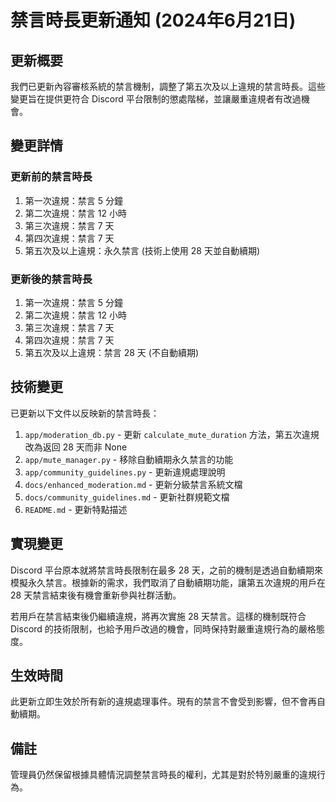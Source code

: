 # 禁言時長更新通知 (2024年6月21日)

## 更新概要

我們已更新內容審核系統的禁言機制，調整了第五次及以上違規的禁言時長。這些變更旨在提供更符合 Discord 平台限制的懲處階梯，並讓嚴重違規者有改過機會。

## 變更詳情

### 更新前的禁言時長

1. 第一次違規：禁言 5 分鐘
2. 第二次違規：禁言 12 小時
3. 第三次違規：禁言 7 天
4. 第四次違規：禁言 7 天
5. 第五次及以上違規：永久禁言 (技術上使用 28 天並自動續期)

### 更新後的禁言時長

1. 第一次違規：禁言 5 分鐘
2. 第二次違規：禁言 12 小時
3. 第三次違規：禁言 7 天
4. 第四次違規：禁言 7 天
5. 第五次及以上違規：禁言 28 天 (不自動續期)

## 技術變更

已更新以下文件以反映新的禁言時長：

1. `app/moderation_db.py` - 更新 `calculate_mute_duration` 方法，第五次違規改為返回 28 天而非 None
2. `app/mute_manager.py` - 移除自動續期永久禁言的功能
3. `app/community_guidelines.py` - 更新違規處理說明
4. `docs/enhanced_moderation.md` - 更新分級禁言系統文檔
5. `docs/community_guidelines.md` - 更新社群規範文檔
6. `README.md` - 更新特點描述

## 實現變更

Discord 平台原本就將禁言時長限制在最多 28 天，之前的機制是透過自動續期來模擬永久禁言。根據新的需求，我們取消了自動續期功能，讓第五次違規的用戶在 28 天禁言結束後有機會重新參與社群活動。

若用戶在禁言結束後仍繼續違規，將再次實施 28 天禁言。這樣的機制既符合 Discord 的技術限制，也給予用戶改過的機會，同時保持對嚴重違規行為的嚴格態度。

## 生效時間

此更新立即生效於所有新的違規處理事件。現有的禁言不會受到影響，但不會再自動續期。

## 備註

管理員仍然保留根據具體情況調整禁言時長的權利，尤其是對於特別嚴重的違規行為。 
